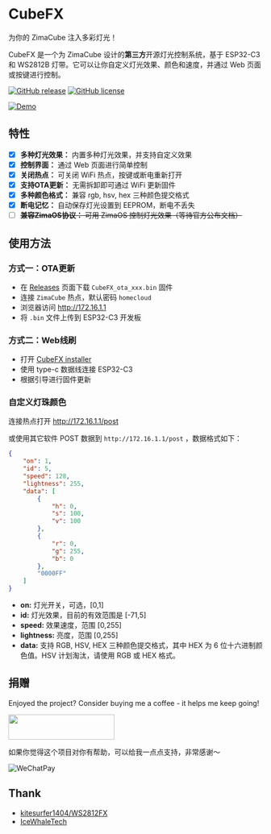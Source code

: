 # CubeFX

为你的 ZimaCube 注入多彩灯光！

CubeFX 是一个为 ZimaCube 设计的**第三方**开源灯光控制系统，基于 ESP32-C3 和 WS2812B 灯带。它可以让你自定义灯光效果、颜色和速度，并通过 Web 页面或按键进行控制。

[![GitHub release](https://img.shields.io/github/v/release/Cp0204/CubeFX.svg)](https://github.com/Cp0204/CubeFX/releases/latest) [![GitHub license](https://img.shields.io/github/license/Cp0204/CubeFX.svg)](https://github.com/Cp0204/CubeFX/blob/main/LICENSE)

[![Demo](https://img.youtube.com/vi/K5UVmzoG0bY/0.jpg)](https://www.youtube.com/watch?v=K5UVmzoG0bY)

## 特性

* [x] **多种灯光效果：** 内置多种灯光效果，并支持自定义效果
* [x] **控制界面：** 通过 Web 页面进行简单控制
* [x] **关闭热点：** 可关闭 WiFi 热点，按键或断电重新打开
* [x] **支持OTA更新：** 无需拆卸即可通过 WiFi 更新固件
* [x] **多种颜色格式：** 兼容 rgb, hsv, hex 三种颜色提交格式
* [x] **断电记忆：** 自动保存灯光设置到 EEPROM，断电不丢失
* [ ] ~~**兼容ZimaOS协议：** 可用 ZimaOS 控制灯光效果（等待官方公布文档）~~

## 使用方法

### 方式一：OTA更新

* 在 [Releases](https://github.com/Cp0204/CubeFX/releases/latest) 页面下载 `CubeFX_ota_xxx.bin` 固件
* 连接 `ZimaCube` 热点，默认密码 `homecloud`
* 浏览器访问 http://172.16.1.1
* 将 `.bin` 文件上传到 ESP32-C3 开发板

### 方式二：Web线刷

* 打开 [CubeFX installer](https://play.cuse.eu.org/cubefx)
* 使用 type-c 数据线连接 ESP32-C3
* 根据引导进行固件更新


### 自定义灯珠颜色

连接热点打开 http://172.16.1.1/post

或使用其它软件 POST 数据到 `http://172.16.1.1/post` ，数据格式如下：

```json
{
    "on": 1,
    "id": 5,
    "speed": 128,
    "lightness": 255,
    "data": [
        {
            "h": 0,
            "s": 100,
            "v": 100
        },
        {
            "r": 0,
            "g": 255,
            "b": 0
        },
        "0000FF"
    ]
}
```

* **on:** 灯光开关，可选，[0,1]
* **id:** 灯光效果，目前的有效范围是 [-71,5]
* **speed:** 效果速度，范围 [0,255]
* **lightness:** 亮度，范围 [0,255]
* **data:** 支持 RGB, HSV, HEX 三种颜色提交格式，其中 HEX 为 6 位十六进制颜色值。HSV 计划淘汰，请使用 RGB 或 HEX 格式。

## 捐赠

Enjoyed the project? Consider buying me a coffee - it helps me keep going!

<a href="https://buymeacoffee.com/cp0204"><img src="https://cdn.buymeacoffee.com/buttons/v2/default-yellow.png" height="50" width="210" target="_blank"/></a>

如果你觉得这个项目对你有帮助，可以给我一点点支持，非常感谢～

![WeChatPay](https://cdn.jsdelivr.net/gh/Cp0204/Cp0204@main/img/wechat_pay_qrcode.png)

## Thank

- [kitesurfer1404/WS2812FX](https://github.com/kitesurfer1404/WS2812FX)
- [IceWhaleTech](https://github.com/IceWhaleTech)